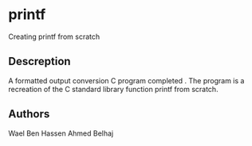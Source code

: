# printf
Creating printf from scratch 
## Descreption
A formatted output conversion C program completed . The program is a recreation of the C standard library function
printf from scratch.
## Authors
Wael Ben Hassen
Ahmed Belhaj